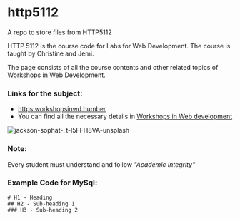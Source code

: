 # http5112
A repo to store files from HTTP5112

HTTP 5112 is the course code for Labs for Web Development. The course is taught by Christine and Jemi.
 
The page consists of all the course contents and other related topics of Workshops in Web Development.

### Links for the subject:
- <https:workshopsinwd.humber>
- You can find all the necessary details in [Workshops in Web development](https:webdevwrokshop.humber)

![jackson-sophat-_t-l5FFH8VA-unsplash](https://github.com/hannah2898/http5112/assets/43001462/7a32361e-040a-464c-81f6-83fb6d39c099)


### Note:
Every student must understand and follow *"Academic Integrity"*

### Example Code for MySql:
~~~
# H1 - Heading
## H2 - Sub-heading 1
### H3 - Sub-heading 2
~~~
